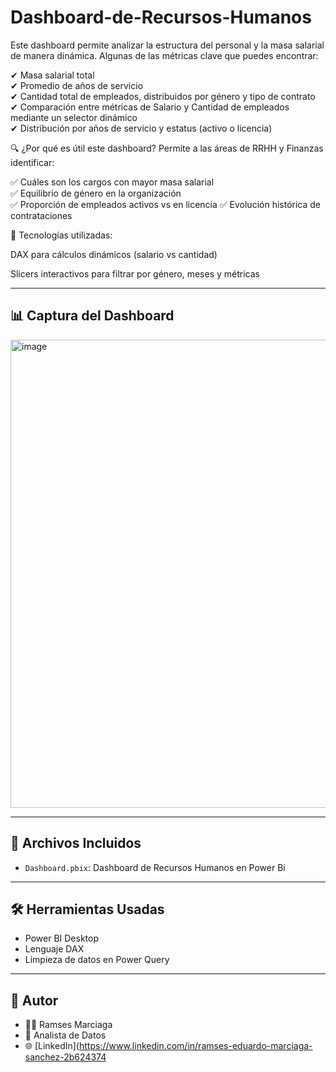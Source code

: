 # Dashboard-de-Recursos-Humanos
Este dashboard permite analizar la estructura del personal y la masa salarial de manera dinámica.
Algunas de las métricas clave que puedes encontrar:

✔ Masa salarial total   
✔ Promedio de años de servicio   
✔ Cantidad total de empleados, distribuidos por género y tipo de contrato   
✔ Comparación entre métricas de Salario y Cantidad de empleados mediante un selector dinámico   
✔ Distribución por años de servicio y estatus (activo o licencia)   

🔍 ¿Por qué es útil este dashboard?
Permite a las áreas de RRHH y Finanzas identificar:


✅ Cuáles son los cargos con mayor masa salarial    
✅ Equilibrio de género en la organización   
✅ Proporción de empleados activos vs en licencia
✅ Evolución histórica de contrataciones   

📂 Tecnologías utilizadas:

DAX para cálculos dinámicos (salario vs cantidad)

Slicers interactivos para filtrar por género, meses y métricas

---

## 📊 Captura del Dashboard
<img width="1307" height="749" alt="image" src="https://github.com/user-attachments/assets/5ad579d9-ad14-4b59-a458-6c914a3762e7" />


---

## 📁 Archivos Incluidos

- `Dashboard.pbix`: Dashboard de Recursos Humanos en Power Bi

---

## 🛠️ Herramientas Usadas

- Power BI Desktop  
- Lenguaje DAX  
- Limpieza de datos en Power Query

---

## 📌 Autor

- 👨‍💻 Ramses Marciaga  
- 💼 Analista de Datos  
- 🌐 [LinkedIn](https://www.linkedin.com/in/ramses-eduardo-marciaga-sanchez-2b624374
